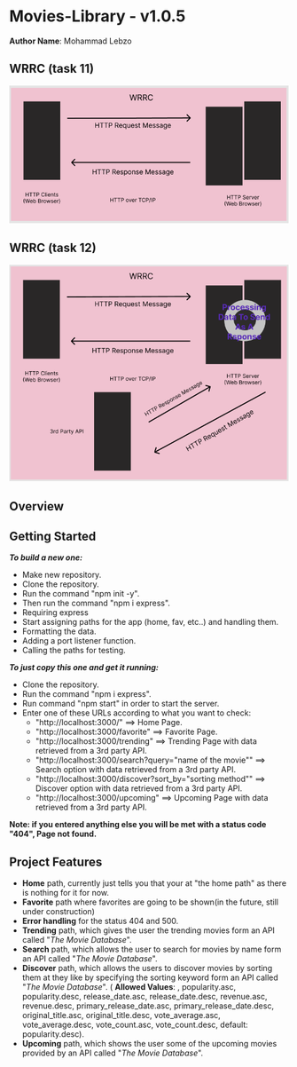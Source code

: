 # Movies-Library - v1.0.5

**Author Name**: Mohammad Lebzo

## WRRC (task 11)
![WRRC1](./assets/wrrc.PNG)

## WRRC (task 12)
![WRRC2](./assets/wrrc2.PNG)

## Overview

## Getting Started
<!-- What are the steps that a user must take in order to build this app on their own machine and get it running? -->
***To build a new one:***
- Make new repository.
- Clone the repository.
- Run the command "npm init -y".
- Then run the command "npm i express".
- Requiring express
- Start assigning paths for the app (home, fav, etc..) and handling  them.
- Formatting the data.
- Adding a port listener function.
- Calling the paths for testing.

***To just copy this one and get it running:***
- Clone the repository.
- Run the command "npm i express".
- Run command "npm start" in order to start the server.
- Enter one of these URLs according to what you want to check:
    - "http://localhost:3000/"  ==> Home Page.
    - "http://localhost:3000/favorite"  ==> Favorite Page.
    - "http://localhost:3000/trending"  ==> Trending Page with data retrieved from a 3rd party API.
    - "http://localhost:3000/search?query="name of the movie""  ==> Search option with data retrieved from a 3rd party API.
    - "http://localhost:3000/discover?sort_by="sorting method""  ==> Discover option with data retrieved from a 3rd party API.
    - "http://localhost:3000/upcoming"  ==> Upcoming Page with data retrieved from a 3rd party API.
    
**Note: if you entered anything else you will be met with a status code "404", Page not found.**

## Project Features
<!-- What are the features included in you app -->
- **Home** path, currently just tells you that your at "the home path" as there is nothing for it for now.
- **Favorite** path where favorites are going to be shown(in the future, still under construction)
- **Error handling** for the status 404 and 500.
- **Trending** path, which gives the user the trending movies form an API called "*The Movie Database*".
- **Search** path, which allows the user to search for movies by name form an API called "*The Movie Database*".
- **Discover** path, which allows the users to discover movies by sorting them at they like by specifying the sorting keyword form an API called "*The Movie Database*". ( **Allowed Values**: , popularity.asc, popularity.desc, release_date.asc, release_date.desc, revenue.asc, revenue.desc, primary_release_date.asc, primary_release_date.desc, original_title.asc, original_title.desc, vote_average.asc, vote_average.desc, vote_count.asc, vote_count.desc, default: popularity.desc).
- **Upcoming** path, which shows the user some of the upcoming movies provided by an API called "*The Movie Database*".